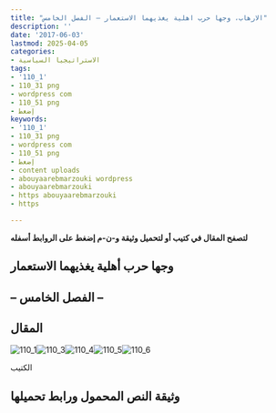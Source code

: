 ```yaml
---
title: "الارهاب، وجها حرب اهلية يغذيهما الاستعمار – الفصل الخامس"
description: ''
date: '2017-06-03'
lastmod: 2025-04-05
categories:
- الاستراتيجيا السياسية
tags:
- '110_1'
- 110_31 png
- wordpress com
- 110_51 png
- إضغط
keywords:
- '110_1'
- 110_31 png
- wordpress com
- 110_51 png
- إضغط
- content uploads
- abouyaarebmarzouki wordpress
- abouyaarebmarzouki
- https abouyaarebmarzouki
- https

---
```

**لتصفح المقال في كتيب أو لتحميل وثيقة و-ن-م إضغط على الروابط أسفله**

## **وجها حرب أهلية يغذيهما الاستعمار**

## **– الفصل الخامس –**

## المقال

![110_1](https://abouyaarebmarzouki.wordpress.com/wp-content/uploads/2017/06/110_11.png?w=648)![110_3](https://abouyaarebmarzouki.wordpress.com/wp-content/uploads/2017/06/110_31.png?w=648)![110_4](https://abouyaarebmarzouki.wordpress.com/wp-content/uploads/2017/06/110_41.png?w=648)![110_5](https://abouyaarebmarzouki.wordpress.com/wp-content/uploads/2017/06/110_51.png?w=648)![110_6](https://abouyaarebmarzouki.wordpress.com/wp-content/uploads/2017/06/110_61.png?w=648)

الكتيب

## وثيقة النص المحمول ورابط تحميلها

###
